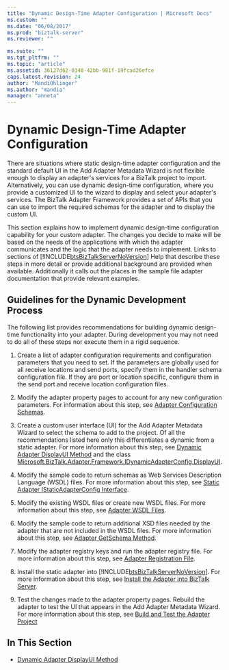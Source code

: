 ```yaml
---
title: "Dynamic Design-Time Adapter Configuration | Microsoft Docs"
ms.custom: ""
ms.date: "06/08/2017"
ms.prod: "biztalk-server"
ms.reviewer: ""

ms.suite: ""
ms.tgt_pltfrm: ""
ms.topic: "article"
ms.assetid: 36127d62-0348-42bb-981f-19fcad26efce
caps.latest.revision: 24
author: "MandiOhlinger"
ms.author: "mandia"
manager: "anneta"
---
```

# Dynamic Design-Time Adapter Configuration
There are situations where static design-time adapter configuration and the standard default UI in the Add Adapter Metadata Wizard is not flexible enough to display an adapter's services for a BizTalk project to import. Alternatively, you can use dynamic design-time configuration, where you provide a customized UI to the wizard to display and select your adapter's services. The BizTalk Adapter Framework provides a set of APIs that you can use to import the required schemas for the adapter and to display the custom UI.  
  
 This section explains how to implement dynamic design-time configuration capability for your custom adapter. The changes you decide to make will be based on the needs of the applications with which the adapter communicates and the logic that the adapter needs to implement. Links to sections of [!INCLUDE[btsBizTalkServerNoVersion](../includes/btsbiztalkservernoversion-md.md)] Help that describe these steps in more detail or provide additional background are provided when available. Additionally it calls out the places in the sample file adapter documentation that provide relevant examples.  
  
## Guidelines for the Dynamic Development Process  
 The following list provides recommendations for building dynamic design-time functionality into your adapter. During development you may not need to do all of these steps nor execute them in a rigid sequence.  
  
1.  Create a list of adapter configuration requirements and configuration parameters that you need to set. If the parameters are globally used for all receive locations and send ports, specify them in the handler schema configuration file. If they are port or location specific, configure them in the send port and receive location configuration files.  
  
2.  Modify the adapter property pages to account for any new configuration parameters. For information about this step, see [Adapter Configuration Schemas](../core/adapter-configuration-schemas.md).  
  
3.  Create a custom user interface (UI) for the Add Adapter Metadata Wizard to select the schema to add to the project. Of all the recommendations listed here only this differentiates a dynamic from a static adapter. For more information about this step, see [Dynamic Adapter DisplayUI Method](../core/dynamic-adapter-displayui-method.md) and the class [Microsoft.BizTalk.Adapter.Framework.IDynamicAdapterConfig.DisplayUI](http://msdn.microsoft.com/library/microsoft.biztalk.adapter.framework.idynamicadapterconfig.displayui.aspx).  
  
4.  Modify the sample code to return schemas as Web Services Description Language (WSDL) files. For more information about this step, see [Static Adapter IStaticAdapterConfig Interface](../core/static-adapter-istaticadapterconfig-interface.md).  
  
5.  Modify the existing WSDL files or create new WSDL files. For more information about this step, see [Adapter WSDL Files](../core/adapter-wsdl-files.md).  
  
6.  Modify the sample code to return additional XSD files needed by the adapter that are not included in the WSDL files. For more information about this step, see [Adapter GetSchema Method](../core/adapter-getschema-method.md).  
  
7.  Modify the adapter registry keys and run the adapter registry file. For more information about this step, see [Adapter Registration File](../core/adapter-registration-file.md).  
  
8.  Install the static adapter into [!INCLUDE[btsBizTalkServerNoVersion](../includes/btsbiztalkservernoversion-md.md)]. For more information about this step, see [Install the Adapter into BizTalk Server](../core/install-the-adapter-into-biztalk-server.md).  
  
9. Test the changes made to the adapter property pages. Rebuild the adapter to test the UI that appears in the Add Adapter Metadata Wizard. For more information about this step, see [Build and Test the Adapter Project](../core/build-and-test-the-adapter-project.md)  
  
## In This Section  
  
-   [Dynamic Adapter DisplayUI Method](../core/dynamic-adapter-displayui-method.md)